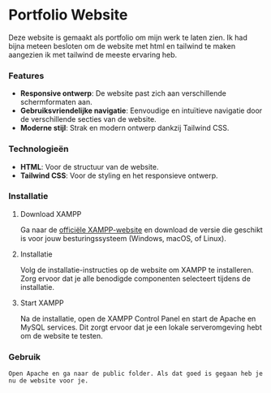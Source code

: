 # Portfolio Website

Deze website is gemaakt als portfolio om mijn werk te laten zien. Ik had bijna meteen besloten om de website met html en tailwind te maken aangezien ik met tailwind de meeste ervaring heb.

### Features

- **Responsive ontwerp**: De website past zich aan verschillende schermformaten aan.
- **Gebruiksvriendelijke navigatie**: Eenvoudige en intuïtieve navigatie door de verschillende secties van de website.
- **Moderne stijl**: Strak en modern ontwerp dankzij Tailwind CSS.

### Technologieën

- **HTML**: Voor de structuur van de website.
- **Tailwind CSS**: Voor de styling en het responsieve ontwerp.

### Installatie

1. Download XAMPP

    Ga naar de [officiële XAMPP-website](https://www.apachefriends.org/index.html) en download de versie die geschikt is voor jouw besturingssysteem (Windows, macOS, of Linux).

2. Installatie

    Volg de installatie-instructies op de website om XAMPP te installeren. Zorg ervoor dat je alle benodigde componenten selecteert tijdens de installatie.

3. Start XAMPP

    Na de installatie, open de XAMPP Control Panel en start de Apache en MySQL services. Dit zorgt ervoor dat je een lokale serveromgeving hebt om de website te testen.

### Gebruik

    Open Apache en ga naar de public folder. Als dat goed is gegaan heb je nu de website voor je.
